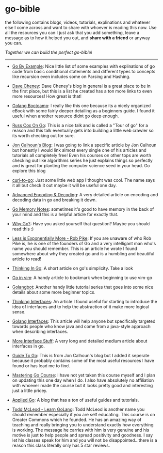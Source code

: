 # go-bible
the following contains blogs, videos, tutorials, explinations and whatever else I come across and want to share
with whoever is reading this now. Use all the resources you can I just ask that you add something,
leave a message as to how it helped you out, and **share with a friend** or anyway you can.

*Together we can build the perfect go-bible!*

----

* [Go By Example](https://gobyexample.com/ "Go By Example"): Nice little list of some examples with explinations of go
code from basic conditional statements and different types to concepts like recursion even includes some on Parsing and Hashing.

* [Dave Cheney](https://dave.cheney.net/resources-for-new-go-programmers): Dave Cheney's blog in general is a great place to be in the first place, but this is a list he created has a ton more links to even more resources! How great is that! 

* [Golang Bootcamp](http://www.golangbootcamp.com/book/): I really like this one because its a nicely organized eBook with some fairly deeper detailing as a beginners guide. I found it useful when another resource didnt go deep enough.

* [Russ Cox On Go](https://research.swtch.com/gotour): This is a nice talk and is called a "Tour of go" for a reason and this talk eventually gets into building a little web crawler so its worth checking out for sure.

* [Jon Calhoun's Blog](https://www.calhoun.io/): I was going to link a specific article by Jon Calhoun but honestly I would link almost every single one of his articles and tutorials all completely free! Even his courses on other tops are worth checking out like algorithms series he just explains things so perfectly and is great for planting the computer science seed in your head. Go explore this blog

* [curl-to-go](https://mholt.github.io/curl-to-go/): Just some little web app I thought was cool. The name says it all but check it out maybe it will be useful one day.

* [Advanced Encoding & Decoding](https://blog.gopheracademy.com/advent-2016/advanced-encoding-decoding/): A very detailed article on encoding and decoding data in go and breaking it down.

* [Go Memory Notes](https://wang.yuxuan.org/blog/item/2017/02/some-go-memory-notes): sometimes it's good to have memory in the back of your mind and this is a helpful article for exactly that.

* [Why Go?](https://yourbasic.org/golang/advantages-over-java-python/): Have you asked yourself that question? Maybe you should read this :)

* [Less is Exponentially More - Rob Pike](https://commandcenter.blogspot.com/2012/06/less-is-exponentially-more.html): If you are unaware of who Rob Pike is, he is one of the founders of Go and a very intelligant man who's name you should remember. This is an article he wrote I found somewhere about why they created go and is a humbling and beautiful article to read! 

* [Thinking In Go](https://actuallyachraf.github.io/posts/thinking-go/): A short article on go's simplicity. Take a look

* [Go in vim](https://thoughtbot.com/blog/writing-go-in-vim): A handy article to bookmark when beginning to use vim-go

* [Golangbot](https://golangbot.com/learn-golang-series/): Another handy little tutorial series that goes into some nice details about some more beginner topics.

* [Thinking Interfaces](https://www.integralist.co.uk/posts/go-interfaces/#interfaces-in-go): An article I found useful for starting to introduce the idea of interfaces and to help the abstraction of it make more logical sense.

* [Golang Interfaces](https://blog.chewxy.com/2018/03/18/golang-interfaces/): This article will help anyone but specifically targeted towards people who know java and come from a java-style approach when describing interfaces.

* [More Interface Stuff](https://medium.com/rungo/interfaces-in-go-ab1601159b3a): A very long and detailed medium article about interfaces in go.

* [Guide To Go](https://www.calhoun.io/guide-to-go/): This is from Jon Calhoun's blog but I added it seperate because it probably contains some of the most useful resources I have found or has lead me to find. 

* [Mastering Go Course](https://appliedgo.com/p/mastergo): I have not yet taken this course myself and I plan on updating this one day when I do. I also have absolutely no affiliation with whoever made the course but it looks pretty good and interesting just a little pricey.

* [Applied Go](https://appliedgo.net/): A blog that has a ton of useful guides and tutorials.

* [Todd McLeod - Learn GoLang](https://greatercommons.com/learn/golang): Todd McLeod is another name you should remember especially if you are self educating. This course is on Greater Commons which he founded. He has an amazing way of teaching and really bringing you to understand exactly how everything is working. The message he carries with him is very genuine and his motive is just to help people and spread positivity and goodness. I say let his classes speak for him and you will not be disappointed...there is a reason this class literally only has 5 star reviews.
